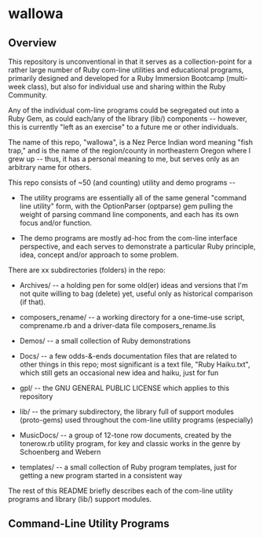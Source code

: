wallowa
========

Overview
--------

This repository is unconventional in that it serves as a collection-point for a rather large number of Ruby com-line utilities and educational programs, primarily designed and developed for a Ruby Immersion Bootcamp (multi-week class), but also for individual use and sharing within the Ruby Community.

Any of the individual com-line programs could be segregated out into a Ruby Gem, as could each/any of the library (lib/) components -- however, this is currently "left as an exercise" to a future me or other individuals.

The name of this repo, "wallowa", is a Nez Perce Indian word meaning "fish trap," and is the name of the region/county in northeastern Oregon where I grew up -- thus, it has a personal meaning to me, but serves only as an arbitrary name for others.

This repo consists of ~50 (and counting) utility and demo programs --

  * The utility programs are essentially all of the same general "command line utility" form, with the OptionParser (optparse) gem pulling the weight of parsing command line components, and each has its own focus and/or function.

  * The demo programs are mostly ad-hoc from the com-line interface perspective, and each serves to demonstrate a particular Ruby principle, idea, concept and/or approach to some problem.

There are xx subdirectories (folders) in the repo:

  * Archives/ -- a holding pen for some old(er) ideas and versions that I'm not quite willing to bag (delete) yet, useful only as historical comparison (if that).

  * composers_rename/ -- a working directory for a one-time-use script, comprename.rb and a driver-data file composers_rename.lis

  * Demos/ -- a small collection of Ruby demonstrations

  * Docs/ -- a few odds-&-ends documentation files that are related to other things in this repo; most significant is a text file, "Ruby Haiku.txt", which still gets an occasional new idea and haiku, just for fun

  * gpl/ -- the GNU GENERAL PUBLIC LICENSE which applies to this repository

  * lib/ -- the primary subdirectory, the library full of support modules (proto-gems) used throughout the com-line utility programs (especially)

  * MusicDocs/ -- a group of 12-tone row documents, created by the tonerow.rb utility program, for key and classic works in the genre by Schoenberg and Webern

  * templates/ -- a small collection of Ruby program templates, just for getting a new program started in a consistent way

The rest of this README briefly describes each of the com-line utility programs and library (lib/) support modules.

Command-Line Utility Programs
-----------------------------

